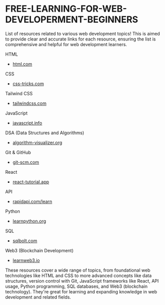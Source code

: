 # FREE-LEARNING-FOR-WEB-DEVELOPERMENT-BEGINNERS
List of resources related to various web development topics!
This is aimed to provide clear and accurate links for each resource, ensuring the list is comprehensive and helpful for web development learners. 

HTML
- [html.com](https://www.html.com)

CSS
- [css-tricks.com](https://css-tricks.com)

Tailwind CSS
- [tailwindcss.com](https://tailwindcss.com)

JavaScript
- [javascript.info](https://javascript.info)

DSA (Data Structures and Algorithms)
- [algorithm-visualizer.org](https://algorithm-visualizer.org)

Git & GitHub
- [git-scm.com](https://git-scm.com)

React
- [react-tutorial.app](https://react-tutorial.app)

API
- [rapidapi.com/learn](https://rapidapi.com/learn)

Python
- [learnpython.org](https://learnpython.org)

SQL
- [sqlbolt.com](https://sqlbolt.com)

Web3 (Blockchain Development)
- [learnweb3.io](https://learnweb3.io)

These resources cover a wide range of topics, from foundational web technologies like HTML and CSS to more advanced concepts like data structures, version control with Git, JavaScript frameworks like React, API usage, Python programming, SQL databases, and Web3 (blockchain technology). They're great for learning and expanding knowledge in web development and related fields.
